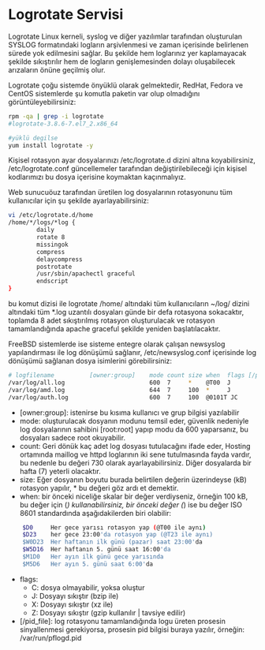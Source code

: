 # Logrotate Servisi

Logrotate Linux kerneli, syslog ve diğer yazılımlar tarafından oluşturulan SYSLOG formatındaki logların arşivlenmesi ve zaman içerisinde belirlenen sürede yok edilmesini sağlar. Bu şekilde hem loglarınız yer kaplamayacak şekilde sıkıştırılır hem de logların genişlemesinden dolayı oluşabilecek arızaların önüne geçilmiş olur.

Logrotate çoğu sistemde önyüklü olarak gelmektedir, RedHat, Fedora ve CentOS sistemlerde şu komutla paketin var olup olmadığını görüntüleyebilirsiniz:
```bash
rpm -qa | grep -i logrotate
#logrotate-3.8.6-7.el7_2.x86_64

#yüklü degilse
yum install logrotate -y
```
Kişisel rotasyon ayar dosyalarınızı /etc/logrotate.d dizini altına koyabilirsiniz, /etc/logrotate.conf güncellemeler tarafından değiştirilebileceği için kişisel kodlarımızı bu dosya içerisine koymaktan kaçınmalıyız.

Web sunucuöuz tarafından üretilen log dosyalarının rotasyonunu tüm kullanıcılar için şu şekilde ayarlayabilirsiniz:

```bash
vi /etc/logrotate.d/home
/home/*/logs/*log {
        daily
        rotate 8
        missingok
        compress
        delaycompress
        postrotate
        /usr/sbin/apachectl graceful
        endscript
}
```
bu komut dizisi ile logrotate /home/ altındaki tüm kullanıcıların ~/log/ dizini altındaki tüm *.log uzantılı dosyaları günde bir defa rotasyona sokacaktır, toplamda 8 adet sıkıştırılmış rotasyon oluşturulacak ve rotasyon tamamlandığında apache graceful şekilde yeniden başlatılacaktır.


FreeBSD sistemlerde ise sisteme entegre olarak çalışan newsyslog yapılandırması ile log dönüşümü sağlanır, /etc/newsyslog.conf içerisinde log dönüşümü sağlanan dosya isimlerini görebilirsiniz:
```bash
# logfilename          [owner:group]    mode count size when  flags [/pid_file]
/var/log/all.log                        600  7     *    @T00  J
/var/log/amd.log                        644  7     100  *     J
/var/log/auth.log                       600  7     100  @0101T JC
```

* [owner:group]: istenirse bu kısıma kullanıcı ve grup bilgisi yazılabilir
* mode: oluşturulacak dosyanın modunu temsil eder, güvenlik nedeniyle log dosyalarının sahibini [root:root] yapıp modu da 600 yaparsanız, bu dosyaları sadece root okuyabilir.
* count: Geri dönük kaç adet log dosyası tutulacağını ifade eder, Hosting ortamında maillog ve httpd loglarının iki sene tutulmasında fayda vardır, bu nedenle bu değeri 730 olarak ayarlayabilirsiniz. Diğer dosyalarda bir hafta (7) yeterli olacaktır.
* size: Eğer dosyanın boyutu burada belirtilen değerin üzerindeyse (kB) rotasyon yapılır, * bu değeri göz ardı et demektir.
* when: bir önceki niceliğe skalar bir değer verdiyseniz, örneğin 100 kB, bu değer için (*) kullanabilirsiniz, bir önceki değer (*) ise bu değer ISO 8601 standardında aşağıdakilerden biri olabilir:
```bash
    $D0     Her gece yarısı rotasyon yap (@T00 ile aynı)
    $D23    her gece 23:00'da rotasyon yap (@T23 ile aynı)
	$W0D23  Her haftanın ilk günü (pazar) saat 23:00'da
    $W5D16  Her haftanın 5. günü saat 16:00'da
    $M1D0   Her ayın ilk günü gece yarısında
    $M5D6   Her ayın 5. günü saat 6:00'da
```
* flags:
    - C: dosya olmayabilir, yoksa oluştur
    - J: Dosyayı sıkıştır (bzip ile)
    - X: Dosyayı sıkıştır (xz ile)
    - Z: Dosyayı sıkıştır (gzip kullanılır | tavsiye edilir)
* [/pid_file]: log rotasyonu tamamlandığında logu üreten prosesin sinyallenmesi gerekiyorsa, prosesin pid bilgisi buraya yazılır, örneğin: /var/run/pflogd.pid


